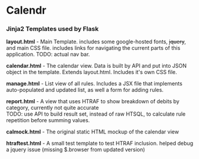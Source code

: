 # Calendr
### Jinja2 Templates used by Flask

**layout.html** - Main Template. includes some google-hosted fonts, ~~jquery~~, and main CSS file.
includes links for navigating the current parts of this application. TODO: actual nav bar.
  

**calendar.html** - The calendar view. Data is built by API and put into JSON 
object in the template. Extends layout.html. Includes it's own CSS file.
  
**manage.html** - List view of all rules. Includes a JSX file that implements auto-populated and updated list,
as well a form for adding rules.
  
**report.html** - A view that uses HTRAF to show breakdown of debits by category, currently not quite accurate  
TODO: use API to build result set, instead of raw HTSQL, to calculate rule repetition before summing values.


**calmock.html** - The original static HTML mockup of the calendar view


**htraftest.html** - A small test template to test HTRAF inclusion. helped debug a jquery issue (missing $.browser from updated version)
  
